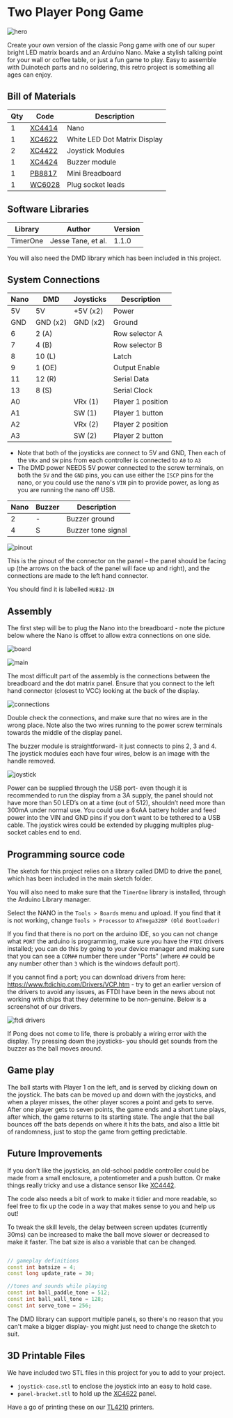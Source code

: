 # Two Player Pong Game

![hero](images/hero.jpg)

Create your own version of the classic Pong game with one of our super bright LED matrix boards and an Arduino Nano. Make a stylish talking point for your wall or coffee table, or just a fun game to play. Easy to assemble with Duinotech parts and no soldering, this retro project is something all ages can enjoy.

## Bill of Materials

| Qty | Code                                     | Description                  |
| --- | ---------------------------------------- | ---------------------------- |
| 1   | [XC4414](https://jaycar.com.au/p/XC4414) | Nano                         |
| 1   | [XC4622](https://jaycar.com.au/p/XC4622) | White LED Dot Matrix Display |
| 2   | [XC4422](https://jaycar.com.au/p/XC4422) | Joystick Modules             |
| 1   | [XC4424](https://jaycar.com.au/p/XC4424) | Buzzer module                |
| 1   | [PB8817](https://jaycar.com.au/p/PB8817) | Mini Breadboard              |
| 1   | [WC6028](https://jaycar.com.au/p/WC6028) | Plug socket leads            |

## Software Libraries

| Library  | Author             | Version |
| -------- | ------------------ | ------- |
| TimerOne | Jesse Tane, et al. | 1.1.0   |

You will also need the DMD library which has been included in this project.

## System Connections

| Nano | DMD      | Joysticks | Description       |
| ---- | -------- | --------- | ----------------- |
| 5V   | 5V       | +5V (x2)  | Power             |
| GND  | GND (x2) | GND (x2)  | Ground            |
| 6    | 2 (A)    |           | Row selector A    |
| 7    | 4 (B)    |           | Row selector B    |
| 8    | 10 (L)   |           | Latch             |
| 9    | 1 (OE)   |           | Output Enable     |
| 11   | 12 (R)   |           | Serial Data       |
| 13   | 8 (S)    |           | Serial Clock      |
| A0   |          | VRx (1)   | Player 1 position |
| A1   |          | SW (1)    | Player 1 button   |
| A2   |          | VRx (2)   | Player 2 position |
| A3   |          | SW (2)    | Player 2 button   |

- Note that both of the joysticks are connect to 5V and GND, Then each of the `VRx` and `SW` pins from each controller is connected to `A0` to `A3`
- The DMD power NEEDS 5V power connected to the screw terminals, on both the `5V` and the `GND` pins, you can use either the `ISCP` pins for the nano, or you could use the nano's `VIN` pin to provide power, as long as you are running the nano off USB.

| Nano | Buzzer | Description        |
| ---- | ------ | ------------------ |
| 2    | -      | Buzzer ground      |
| 4    | S      | Buzzer tone signal |

![pinout](images/pinout.jpg)

This is the pinout of the connector on the panel – the panel should be facing up (the arrows on the back of the panel will face up and right), and the connections are made to the left hand connector.

You should find it is labelled `HUB12-IN`

## Assembly

The first step will be to plug the Nano into the breadboard - note the picture below where the Nano is offset to allow extra connections on one side.

![board](images/board.jpg)

![main](images/mainboard.jpg)

The most difficult part of the assembly is the connections between the breadboard and the dot matrix panel. Ensure that you connect to the left hand connector (closest to VCC) looking at the back of the display.

![connections](images/connections2.jpg)

Double check the connections, and make sure that no wires are in the wrong place. Note also the two wires running to the power screw terminals towards the middle of the display panel.

The buzzer module is straightforward- it just connects to pins 2, 3 and 4. The joystick modules each have four wires, below is an image with the handle removed.

![joystick](images/joystick.jpg)

Power can be supplied through the USB port- even though it is recommended to run the display from a 3A supply, the panel should not have more than 50 LED’s on at a time (out of 512), shouldn’t need more than 300mA under normal use. You could use a 6xAA battery holder and feed power into the VIN and GND pins if you don’t want to be tethered to a USB cable. The joystick wires could be extended by plugging multiples plug-socket cables end to end.

## Programming source code

The sketch for this project relies on a library called DMD to drive the panel, which has been included in the main sketch folder.

You will also need to make sure that the `TimerOne` library is installed, through the Arduino Library manager.

Select the NANO in the `Tools > Boards` menu and upload. If you find that it is not working, change `Tools > Processor` to `ATmega328P (Old Bootloader)`

If you find that there is no port on the arduino IDE, so you can not change what `PORT` the arduino is programming, make sure you have the `FTDI` drivers installed; you can do this by going to your device manager and making sure that you can see a `COM##` number there under "Ports" (where `##` could be any number other than `3` which is the windows default port).

If you cannot find a port; you can download drivers from here: <https://www.ftdichip.com/Drivers/VCP.htm> - try to get an earlier version of the drivers to avoid any issues, as FTDI have been in the news about not working with chips that they determine to be non-genuine. Below is a screenshot of our drivers.

![ftdi drivers](images/driver.png)

If Pong does not come to life, there is probably a wiring error with the display. Try pressing down the joysticks- you should get sounds from the buzzer as the ball moves around.

## Game play

The ball starts with Player 1 on the left, and is served by clicking down on the joystick. The bats can be moved up and down with the joysticks, and when a player misses, the other player scores a point and gets to serve. After one player gets to seven points, the game ends and a short tune plays, after which, the game returns to its starting state. The angle that the ball bounces off the bats depends on where it hits the bats, and also a little bit of randomness, just to stop the game from getting predictable.

## Future Improvements

If you don't like the joysticks, an old-school paddle controller could be made from a small enclosure, a potentiometer and a push button. Or make things really tricky and use a distance sensor like [XC4442](https://jaycar.com.au/p/XC4442).

The code also needs a bit of work to make it tidier and more readable, so feel free to fix up the code in a way that makes sense to you and help us out!

To tweak the skill levels, the delay between screen updates (currently 30ms) can be increased to make the ball move slower or decreased to make it faster. The bat size is also a variable that can be changed.

```cpp

// gameplay definitions
const int batsize = 4;
const long update_rate = 30;

//tones and sounds while playing
const int ball_paddle_tone = 512;
const int ball_wall_tone = 128;
const int serve_tone = 256;

```

The DMD library can support multiple panels, so there's no reason that you can't make a bigger display- you might just need to change the sketch to suit.

## 3D Printable Files

We have included two STL files in this project for you to add to your project.

- `joystick-case.stl` to enclose the joystick into an easy to hold case.
- `panel-bracket.stl` to hold up the [XC4622](https://jaycar.com.au/p/XC4622) panel.

Have a go of printing these on our [TL4210](https://jaycar.com.au/p/TL4210) printers.
